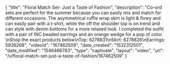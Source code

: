 {
    "title": "Floral Match Set- Just a Taste of Fashion",
    "description": "Co-ord sets are perfect for the summer because you can easily mix and match for different occasions. The asymmetrical ruffle wrap skirt is light & flowy and can easily pair with a t-shirt, while the off the shoulder top is on trend and can style with denim bottoms for a more relaxed look. I completed the outfit with a pair of INC beaded earrings and an orange wedge for a pop of color. \nShop the exact products below\nTop: 6278831\nSkirt: 6278826\nEarrings: 5936268",
    "videoid": "167462509",
    "date_created": "1532312501",
    "date_modified": "1546466783",
    "type": "captivate",
    "layout": "video",
    "url": "\/v\/floral-match-set-just-a-taste-of-fashion\/167462509"
}